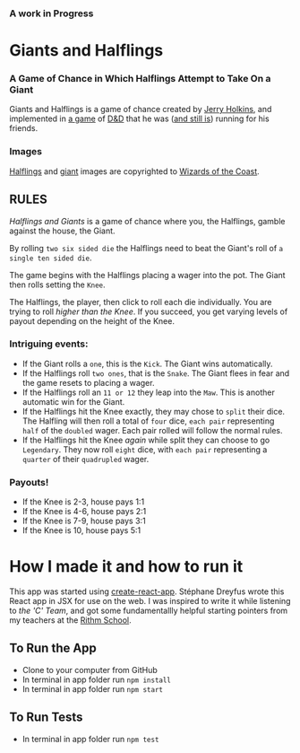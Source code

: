 ### A work in Progress

# Giants and Halflings
### A Game of Chance in Which Halflings Attempt to Take On a Giant
Giants and Halflings is a game of chance created by [Jerry Holkins][1], and implemented in [a game][2] of [D&D][3] that he was ([and still is][4]) running for his friends.


### Images
[Halflings][5] and [giant][6] images are copyrighted to [Wizards of the Coast][7].

## RULES
*Halflings and Giants* is a game of chance where you, the Halflings, gamble against the house, the Giant.

By rolling `two six sided die` the Halflings need to beat the Giant's roll of `a single ten sided die`.

The game begins with the Halflings placing a wager into the pot. The Giant then rolls setting the `Knee`.

The Halflings, the player, then click to roll each die individually. You are trying to roll *higher than the Knee*. If you succeed, you get varying levels of payout depending on the height of the Knee.

### Intriguing events:

- If the Giant rolls a `one`, this is the `Kick`. The Giant wins automatically.
- If the Halflings roll `two ones`, that is the `Snake`. The Giant flees in fear and the game resets to placing a wager.
- If the Halflings roll an `11 or 12` they leap into the `Maw`. This is another automatic win for the Giant.
- If the Halflings hit the Knee exactly, they may chose to `split` their dice. The Halfling will then roll a total of `four` dice, `each pair` representing `half` of the
`doubled` wager. Each pair rolled will follow the normal rules.
- If the Halflings hit the Knee *again* while split they can choose to go `Legendary`. They now roll `eight` dice, with `each pair` representing a `quarter` of their `quadrupled` wager.

### Payouts!
- If the Knee is 2-3, house pays 1:1
- If the Knee is 4-6, house pays 2:1
- If the Knee is 7-9, house pays 3:1
- If the Knee is 10, house pays 5:1

# How I made it and how to run it
This app was started using [create-react-app][8]. Stéphane Dreyfus wrote this React app in JSX for use on the web. I was inspired to write it while listening to *the 'C' Team*, and got some fundamentallly helpful starting pointers from my teachers at the [Rithm School][9].

## To Run the App
- Clone to your computer from GitHub
- In terminal in app folder run `npm install`
- In terminal in app folder run `npm start`

## To Run Tests
- In terminal in app folder run `npm test`

<!-- How do I do an MIT license -->
<!-- Start list of long term goals -->

[1]: https://en.wikipedia.org/wiki/Jerry_Holkins
[2]: https://www.youtube.com/watch?v=PrVPrdPpz5g&list=PLjZRIC6PMEFkWSAyAcwsiqCIbKXe9lMoF&index=16
[3]: (https://www.youtube.com/watch?v=PrVPrdPpz5g&list=PLjZRIC6PMEFkWSAyAcwsiqCIbKXe9lMoF&index=16) 
[4]: http://www.acq-inc.com/cteam/video/2
[5]: public/halflings.jpg
[6]: public/giant.jpg
[7]: https://company.wizards.com/
[8]: https://github.com/facebook/create-react-app
[9]: https://www.rithmschool.com/
